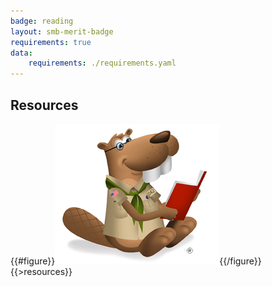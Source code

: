 ```yaml
---
badge: reading
layout: smb-merit-badge
requirements: true
data:
    requirements: ./requirements.yaml
---
```


## Resources

{{#figure}}<img src="reading-bucky.jpg" class="W(100%)" />{{/figure}}
{{>resources}}
